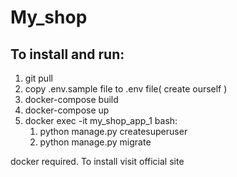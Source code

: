 # My_shop
## To install and run:
1. git pull
2. copy .env.sample file to .env file( create ourself )
3. docker-compose build
4. docker-compose up
5. docker exec -it my_shop_app_1 bash:
   1. python manage.py createsuperuser
   2. python manage.py migrate

docker required. To install visit official site
